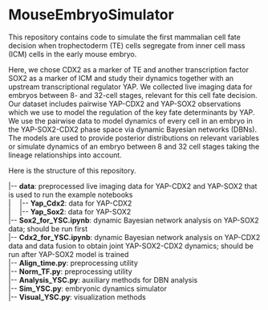 # MouseEmbryoSimulator
This repository contains code to simulate the first mammalian cell fate decision when trophectoderm (TE) cells segregate from inner cell mass (ICM) cells in the early mouse embryo. 

Here, we chose CDX2 as a marker of TE and another transcription factor SOX2 as a marker of ICM and study their dynamics together with an upstream transcriptional regulator YAP. We collected live imaging data for embryos between 8- and 32-cell stages, relevant for this cell fate decision. Our dataset includes pairwise YAP-CDX2 and YAP-SOX2 observations which we use to model the regulation of the key fate determinants by YAP. We use the pairwise data to model dynamics of every cell in an embryo in the YAP-SOX2-CDX2 phase space via dynamic Bayesian networks (DBNs). The models are used to provide posterior distributions on relevant variables or simulate dynamics of an embryo between 8 and 32 cell stages taking the lineage relationships into account. 

Here is the structure of this repository.

|-- **data**: preprocessed live imaging data for YAP-CDX2 and YAP-SOX2 that is used to run the example notebooks \
|&emsp; |-- **Yap_Cdx2**: data for YAP-CDX2 \
|&emsp; |-- **Yap_Sox2**: data for YAP-SOX2 \
|-- **Sox2_for_YSC.ipynb**: dynamic Bayesian network analysis on YAP-SOX2 data; should be run first \
|-- **Cdx2_for_YSC.ipynb**: dynamic Bayesian network analysis on YAP-CDX2 data and data fusion to obtain joint YAP-SOX2-CDX2 dynamics; should be run after YAP-SOX2 model is trained \
|-- **Align_time.py**: preprocessing utility \
|-- **Norm_TF.py**: preprocessing utility \
|-- **Analysis_YSC.py**: auxiliary methods for DBN analysis \
|-- **Sim_YSC.py**: embryonic dynamics simulator \
|-- **Visual_YSC.py**: visualization methods


